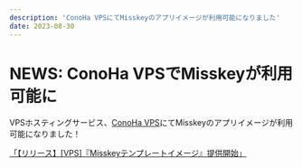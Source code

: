 ```yaml
---
description: 'ConoHa VPSにてMisskeyのアプリイメージが利用可能になりました'
date: 2023-08-30
---
```


# NEWS: ConoHa VPSでMisskeyが利用可能に

VPSホスティングサービス、[ConoHa VPS](https://www.conoha.jp/vps)にてMisskeyのアプリイメージが利用可能になりました！

[「【リリース】\[VPS\]『Misskeyテンプレートイメージ』提供開始」](https://www.conoha.jp/vps/news/?ap=2015053119)
